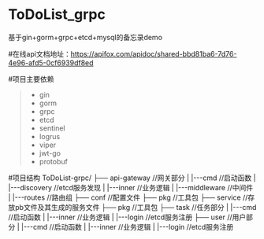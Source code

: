 # ToDoList_grpc
基于gin+gorm+grpc+etcd+mysql的备忘录demo

#在线api文档地址：https://apifox.com/apidoc/shared-bbd81ba6-7d76-4e96-afd5-0cf6939df8ed

#项目主要依赖
>* gin
>* gorm 
>* grpc  
>* etcd  
>* sentinel  
>* logrus  
>* viper  
>* jwt-go  
>* protobuf  

#项目结构
ToDoList-grpc/
├── api-gateway //网关部分
|   |---cmd //启动函数
|   |---discovery //etcd服务发现
|   |---inner //业务逻辑
|   |---middleware //中间件
|   |---routes //路由组
├── conf //配置文件
├── pkg //工具包
├── service //存放pb文件及其生成的服务文件
├── pkg //工具包
├── task //任务部分
|   |---cmd //启动函数
|   |---inner //业务逻辑
|   |---login //etcd服务注册
├── user //用户部分
|   |---cmd //启动函数
|   |---inner //业务逻辑
|   |---login //etcd服务注册








